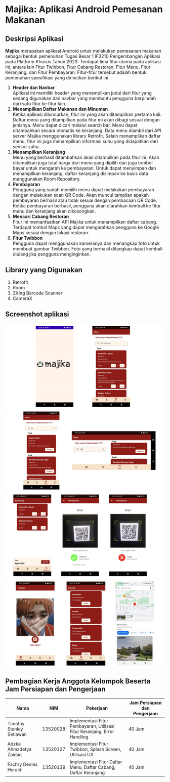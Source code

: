 # Majika: Aplikasi Android Pemesanan Makanan

## Deskripsi Aplikasi
<b> Majika </b> merupakan aplikasi Android untuk melakukan pemesanan makanan sebagai bentuk pemenuhan Tugas Besar 1 IF3210 Pengembangan Aplikasi pada Platform Khusus Tahun 2023. Terdapat lima fitur utama pada aplikasi ini, antara lain Fitur Twibbon, Fitur Cabang Restoran, Fitur Menu, Fitur Keranjang, dan Fitur Pembayaran. Fitur-fitur tersebut adalah bentuk pemenuhan spesifikasi yang dirincikan berikut ini. 
1. <b> Header dan Navbar </b> <br>
Aplikasi ini memiliki header yang menampilkan judul dari fitur yang sedang digunakan dan navbar yang membantu pengguna berpindah dari satu fitur ke fitur lain.
2. <b> Menampilkan Daftar Makanan dan Minuman </b> <br>
Ketika aplikasi diluncurkan, fitur ini yang akan ditampilkan pertama kali. Daftar menu yang ditampilkan pada fitur ini akan dibagi sesuai dengan jenisnya. Menu dapat dicari melalui search bar. Menu dapat ditambahkan secara otomatis ke keranjang. Data menu diambil dari API server Majika menggunakan library Retrofit. Selain menampilkan daftar menu, fitur ini juga menampilkan informasi suhu yang didapatkan dari sensor suhu. 
3. <b> Menampilkan Keranjang </b> <br>
Menu yang berhasil ditambahkan akan ditampilkan pada fitur ini. Akan ditampilkan juga total harga dari menu yang dipilih dan juga tombol bayar untuk mengarah ke pembayaran. Untuk dapat menyimpan dan menampilkan keranjang, daftar keranjang disimpan ke basis data menggunakan Room Repository. 
4. <b> Pembayaran </b> <br>
Pengguna yang sudah memilih menu dapat melakukan pembayaran dengan melakukan scan QR Code. Akan muncul tampilan apakah pembayaran berhasil atau tidak sesuai dengan pembacaan QR Code. Ketika pembayaran berhasil, pengguna akan diarahkan kembali ke fitur menu dan keranjang akan dikosongkan. 
5. <b> Mencari Cabang Restoran </b> <br>
Fitur ini memanfaatkan API Majika untuk menampilkan daftar cabang. Terdapat tombol Maps yang dapat mengarahkan pengguna ke Google Maps sesuai dengan lokasi restoran.
6. <b> Fitur Twibbon </b> <br>
Pengguna dapat menggunakan kameranya dan menangkap foto untuk membuat gambar Twibbon. Foto yang berhasil ditangkap dapat kembali diulang jika pengguna menginginkan. 


## Library yang Digunakan
1. Retrofit
2. Room
3. ZXing Barcode Scanner
4. CameraX


## Screenshot aplikasi
![ss](/Screenshot/splash_menu.png)
![ss](/Screenshot/menu_pot_land.png)
![ss](/Screenshot/keranjang_pembayaran.png)
![ss](/Screenshot/twibbon_cabang.png)


## Pembagian Kerja Anggota Kelompok Beserta Jam Persiapan dan Pengerjaan
| Nama | NIM | Pekerjaan | Jam Persiapan dan Pengerjaan |
| - | - | - | - | 
| Timothy Stanley Setiawan | 13520028 | Implementasi Fitur Pembayaran, Utilisasi Fitur Keranjang, Error Handling  | 40 Jam |
| Adzka Ahmadetya Zaidan | 13520127 |  Implementasi Fitur Twibbon, Splash Screen, Utilisasi UX | 40 Jam |
| Fachry Dennis Heraldi | 13520139 | Implementasi Fitur Daftar Menu, Daftar Cabang, Daftar Keranjang  | 40 Jam |


